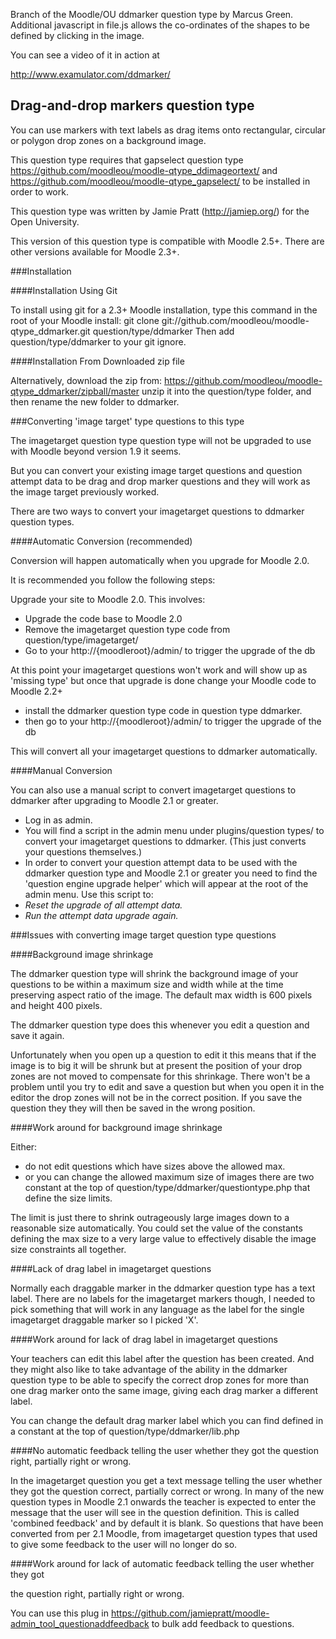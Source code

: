 Branch of the Moodle/OU ddmarker question type by Marcus Green. Additional javascript in file.js
allows the co-ordinates of the shapes to be defined by clicking in the image. 

You can see a video of it in action at

http://www.examulator.com/ddmarker/


Drag-and-drop markers question type
-----------------------------------

You can use markers with text labels as drag items onto rectangular, circular or
polygon drop zones on a background image.

This question type requires that gapselect question type
https://github.com/moodleou/moodle-qtype_ddimageortext/ and
https://github.com/moodleou/moodle-qtype_gapselect/
to be installed in order to work.

This question type was written by Jamie Pratt (http://jamiep.org/) for the Open
University.

This version of this question type is compatible with Moodle 2.5+. There are
other versions available for Moodle 2.3+.

###Installation

####Installation Using Git

To install using git for a 2.3+ Moodle installation, type this command in the
root of your Moodle install:
    git clone git://github.com/moodleou/moodle-qtype_ddmarker.git question/type/ddmarker
Then add question/type/ddmarker to your git ignore.

####Installation From Downloaded zip file

Alternatively, download the zip from:
    https://github.com/moodleou/moodle-qtype_ddmarker/zipball/master
unzip it into the question/type folder, and then rename the new folder to ddmarker.

###Converting 'image target' type questions to this type

The imagetarget question type question type will not be upgraded to use with Moodle beyond version 1.9 it seems.

But you can convert your existing image target questions and question attempt data to be drag and drop marker questions and they
will work as the image target previously worked.

There are two ways to convert your imagetarget questions to ddmarker question types.

####Automatic Conversion (recommended)

Conversion will happen automatically when you upgrade for Moodle 2.0.

It is recommended you follow the following steps:

Upgrade your site to Moodle 2.0. This involves:

* Upgrade the code base to Moodle 2.0
* Remove the imagetarget question type code from question/type/imagetarget/
* Go to your http://{moodleroot}/admin/ to trigger the upgrade of the db

At this point your imagetarget questions won't work and will show up as
'missing type' but once that upgrade is done change your Moodle code to Moodle 2.2+

* install the ddmarker question type code in question type ddmarker.
* then go to your http://{moodleroot}/admin/ to trigger the upgrade of the db

This will convert all your imagetarget questions to ddmarker automatically.

####Manual Conversion

You can also use a manual script to convert imagetarget questions to ddmarker
after upgrading to Moodle 2.1 or greater.

* Log in as admin.
* You will find a script in the admin menu under plugins/question types/ to
convert your imagetarget questions to ddmarker.
(This just converts your questions themselves.)
* In order to convert your question attempt data to be used with the ddmarker
question type and Moodle 2.1 or greater you need to find the 'question engine
upgrade helper' which will appear at the root of the admin menu. Use this script to:
* _Reset the upgrade of all attempt data._
* _Run the attempt data upgrade again._

###Issues with converting image target question type questions

####Background image shrinkage

The ddmarker question type will shrink the background image of your questions to
be within a maximum size and width while at the time preserving aspect ratio of
the image. The default max width is 600 pixels and height 400 pixels.

The ddmarker question type does this whenever you edit a question and save it again.

Unfortunately when you open up a question to edit it this means that if the
image is to big it will be shrunk but at present the position of your drop zones
are not moved to compensate for this shrinkage. There won't be a problem until
you try to edit and save a question but when you open it in the editor the drop
zones will not be in the correct position. If you save the question they
they will then be saved in the wrong position.

####Work around for background image shrinkage

Either:

* do not edit questions which have sizes above the allowed max.
* or you can change the allowed maximum size of images there are two constant at
the top of question/type/ddmarker/questiontype.php that define the size limits.

The limit is just there to shrink outrageously large images down to a reasonable
size automatically. You could set the value of the constants defining the max
size to a very large value to effectively disable the image size constraints all
together.

####Lack of drag label in imagetarget questions

Normally each draggable marker in the ddmarker question type has a text label.
There are no labels for the imagetarget markers though, I needed to pick
something that will work in any language as the label for the single imagetarget
draggable marker so I picked 'X'.

####Work around for lack of drag label in imagetarget questions

Your teachers can edit this label after the question has been created. And they
might also like to take advantage of the ability in the ddmarker question type
to be able to specify the correct drop zones for more than one drag marker onto
the same image, giving each drag marker a different label.

You can change the default drag marker label which you can find defined in a
constant at the top of question/type/ddmarker/lib.php

####No automatic feedback telling the user whether they got the question right, partially right or wrong.

In the imagetarget question you get a text message telling the user whether they
got the question correct, partially correct or wrong. In many of the new
question types in Moodle 2.1 onwards the teacher is expected to enter the
message that the user will see in the question definition. This is called
'combined feedback' and by default it is blank. So questions that have been
converted from per 2.1 Moodle, from imagetarget question types that used to
give some feedback to the user will no longer do so.

####Work around for lack of automatic feedback telling the user whether they got

the question right, partially right or wrong.

You can use this plug in
https://github.com/jamiepratt/moodle-admin_tool_questionaddfeedback to bulk add
feedback to questions.
